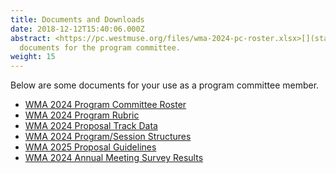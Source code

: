 ```yaml
---
title: Documents and Downloads
date: 2018-12-12T15:40:06.000Z
abstract: <https://pc.westmuse.org/files/wma-2024-pc-roster.xlsx>[](static/files/wma2023-annual-meeting-evaluation.pdf)Important
  documents for the program committee.
weight: 15
---
```

Below are some documents for your use as a program committee member.

* [WM﻿A 2024 Program Committee Roster](/files/wma-2024-pc-roster.xlsx)
* [WMA 2024 Program Rubric](https://pc.westmuse.org/files/wma-2024-program-rubric.docx)
* [WMA 2024 Proposal Track Data](https://pc.westmuse.org/files/wma-2024-proposal-track-data.xlsx)
* [W﻿MA 2024 Program/Session Structures](https://pc.westmuse.org/files/wma2024_session_structures.docx)
* [W﻿MA 2025 Proposal Guidelines](static/files/request-for-proposals_guidelines_25.pdf)
* ﻿[WMA 2024 Annual Meeting Survey Result﻿s](https://pc.westmuse.org/files/wma2024-annual-meeting-evaluation.pdf)